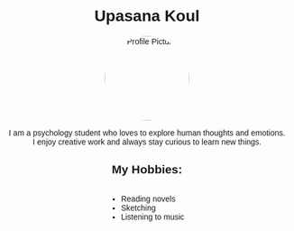 <!DOCTYPE html>
<html lang="en">
<head>
  <meta charset="UTF-8" />
  <meta name="viewport" content="width=device-width, initial-scale=1.0"/>
  <title>My Profile</title>
  <style>
    body {
      font-family: Arial, sans-serif;
      padding: 20px;
      text-align: center;
    }
    .profile-pic {
      width: 150px;
      height: 150px;
      border-radius: 50%;
      object-fit: cover;
    }
    .hobbies {
      list-style-type: disc;
      padding-left: 20px;
      text-align: left;
      display: inline-block;
    }
    @media (max-width: 600px) {
      .profile-pic {
        width: 100px;
        height: 100px;
      }
    }
  </style>
</head>
<body>
  <h1>Upasana Koul</h1>
  <img src="Screenshot_20241103_183503.jpg" alt="Profile Picture" class="profile-pic" />
  <p>I am a psychology student who loves to explore human thoughts and emotions.<br>
     I enjoy creative work and always stay curious to learn new things.</p>
  <h2>My Hobbies:</h2>
  <ul class="hobbies">
    <li>Reading novels</li>
    <li>Sketching</li>
    <li>Listening to music</li>
  </ul>
</body>
</html>